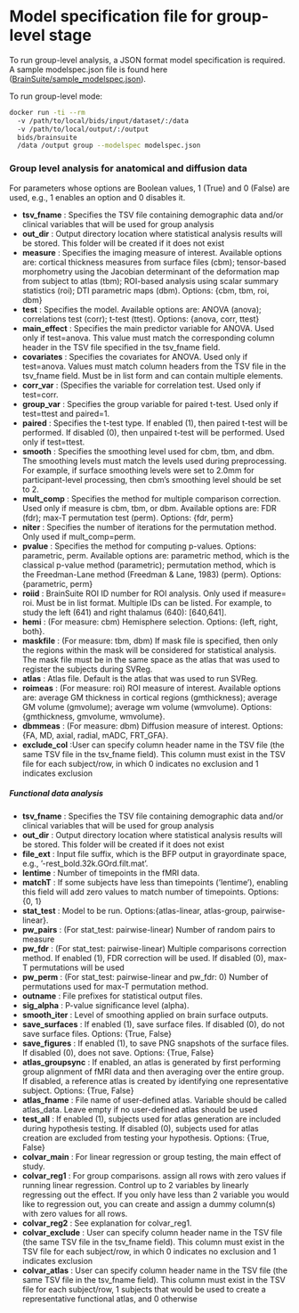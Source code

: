 # Model specification file for group-level stage
To run group-level analysis, a JSON format model specification is required. A sample modelspec.json file is found here ([BrainSuite/sample_modelspec.json](https://bitbucket.org/brainsuite/brainsuite-bids-app/src/master/sample_modelspec.json)).

To run group-level mode:

```bash
docker run -ti --rm 
  -v /path/to/local/bids/input/dataset/:/data 
  -v /path/to/local/output/:/output 
  bids/brainsuite 
  /data /output group --modelspec modelspec.json
 ```

### Group level analysis for anatomical and diffusion data ###
For parameters whose options are Boolean values, 1 (True) and 0 (False) are used, e.g., 1 enables an option and 0 disables it.

* **tsv_fname** : Specifies the TSV file containing demographic data and/or clinical variables that will be used for group analysis
* **out_dir** : Output directory location where statistical analysis results will be stored. This folder will be created if it does not exist
* **measure** : Specifies the imaging measure of interest. Available options are: cortical thickness measures from surface files (cbm); tensor-based morphometry using the Jacobian determinant of the deformation map from subject to atlas (tbm); ROI-based analysis using scalar summary statistics (roi); DTI parametric maps (dbm). Options: {cbm, tbm, roi, dbm}
* **test** : Specifies the model. Available options are: ANOVA (anova); correlations test (corr); t-test (ttest). Options: {anova, corr, ttest}
* **main_effect** : Specifies the main predictor variable for ANOVA. Used only if test=anova. This value must match the corresponding column header in the TSV file specified in the tsv_fname field.
* **covariates** : Specifies the covariates for ANOVA. Used only if test=anova. Values must match column headers from the TSV file in the tsv_fname field. Must be in list form and can contain multiple elements.
* **corr_var** : (Specifies the variable for correlation test. Used only if test=corr.
* **group_var** : Specifies the group variable for paired t-test. Used only if test=ttest and paired=1.
* **paired** : Specifies the t-test type. If enabled (1), then paired t-test will be performed.  If disabled (0), then unpaired t-test will be performed. Used only if test=ttest.
* **smooth** : Specifies the smoothing level used for cbm,  tbm, and dbm.  The smoothing levels must match the levels used during preprocessing. For example, if surface smoothing levels were set to 2.0mm for participant-level processing, then cbm’s smoothing level should be set to 2.
* **mult_comp** : Specifies the method for multiple comparison correction. Used only if measure is cbm, tbm, or dbm. Available options are: FDR (fdr); max-T permutation test (perm). Options: {fdr, perm}
* **niter** : Specifies the number of iterations for the permutation method. Only used if mult_comp=perm.
* **pvalue** : Specifies the method for computing p-values. Options: parametric, perm. Available options are: parametric method, which is the classical p-value method (parametric); permutation method, which is the Freedman-Lane method (Freedman & Lane, 1983) (perm). Options: {parametric, perm}
* **roiid** : BrainSuite ROI ID number for ROI analysis. Only used if measure= roi. Must be in list format. Multiple IDs can be listed. For example, to study the left (641) and right thalamus (640): \[640,641].
* **hemi** : (For measure: cbm) Hemisphere selection. Options: {left, right, both}.
* **maskfile** : (For measure: tbm, dbm) If mask file is specified, then only the regions within the mask will be considered for statistical analysis. The mask file must be in the same space as the atlas that was used to register the subjects during SVReg.
* **atlas** : Atlas file. Default is the atlas that was used to run SVReg.
* **roimeas** : (For measure: roi) ROI measure of interest. Available options are: average GM thickness in cortical regions (gmthickness); average GM volume (gmvolume); average wm volume (wmvolume). Options: {gmthickness, gmvolume, wmvolume}.
* **dbmmeas** : (For measure: dbm) Diffusion measure of interest. Options: {FA, MD, axial, radial, mADC, FRT_GFA}.
* **exclude_col** :User can specify column header name in the TSV file (the same TSV file in the tsv_fname field). This column must exist in the TSV file for each subject/row, in which 0 indicates no exclusion and 1 indicates exclusion

##### Functional data analysis #####
* **tsv_fname** : Specifies the TSV file containing demographic data and/or clinical variables that will be used for group analysis
* **out_dir** : Output directory location where statistical analysis results will be stored. This folder will be created if it does not exist
* **file_ext** : Input file suffix, which is the BFP output in grayordinate space, e.g., ’-rest_bold.32k.GOrd.filt.mat’.
* **lentime** : Number of timepoints in the fMRI data.
* **matchT** : If some subjects have less than timepoints (’lentime’), enabling this field will add zero values to match number of timepoints. Options: {0, 1}
* **stat_test** : Model to be run. Options:{atlas-linear, atlas-group, pairwise-linear}.
* **pw_pairs** : (For stat_test: pairwise-linear) Number of random pairs to measure
* **pw_fdr** : (For stat_test: pairwise-linear) Multiple comparisons correction method. If enabled (1), FDR correction will be used. If disabled (0), max-T permutations will be used
* **pw_perm** : (For stat_test: pairwise-linear and pw_fdr: 0) Number of permutations used for max-T permutation method.
* **outname** : File prefixes for statistical output files.
* **sig_alpha** : P-value significance level (alpha).
* **smooth_iter** : Level of smoothing applied on brain surface outputs.
* **save_surfaces** : If enabled (1), save surface files. If disabled (0), do not save surface files. Options: {True, False}
* **save_figures** : If enabled (1), to save PNG snapshots of the surface files. If disabled (0), does not save. Options: {True, False}
* **atlas_groupsync** : If enabled, an atlas is generated by first performing group alignment of fMRI data and then averaging over the entire group. If disabled, a reference atlas is created by identifying one representative subject. Options: {True, False}
* **atlas_fname** : File name of user-defined atlas. Variable should be called atlas_data. Leave empty if no user-defined atlas should be used
* **test_all** : If enabled (1), subjects used for atlas generation are included during hypothesis testing. If disabled (0), subjects used for atlas creation are excluded from testing your hypothesis. Options: {True, False}
* **colvar_main** : For linear regression or group testing, the main effect of study.
* **colvar_reg1** : For group comparisons. assign all rows with zero values if running linear regression. Control up to 2 variables by linearly regressing out the effect. If you only have less than 2 variable you would like to regression out, you can create and assign a dummy column(s) with zero values for all rows.
* **colvar_reg2** : See explanation for colvar_reg1.
* **colvar_exclude** : User can specify column header name in the TSV file (the same TSV file in the tsv_fname field). This column must exist in the TSV file for each subject/row, in which 0 indicates no exclusion and 1 indicates exclusion
* **colvar_atlas** : User can specify column header name in the TSV file (the same TSV file in the tsv_fname field). This column must exist in the TSV file for each subject/row, 1 subjects that would be used to create a representative functional atlas, and 0 otherwise